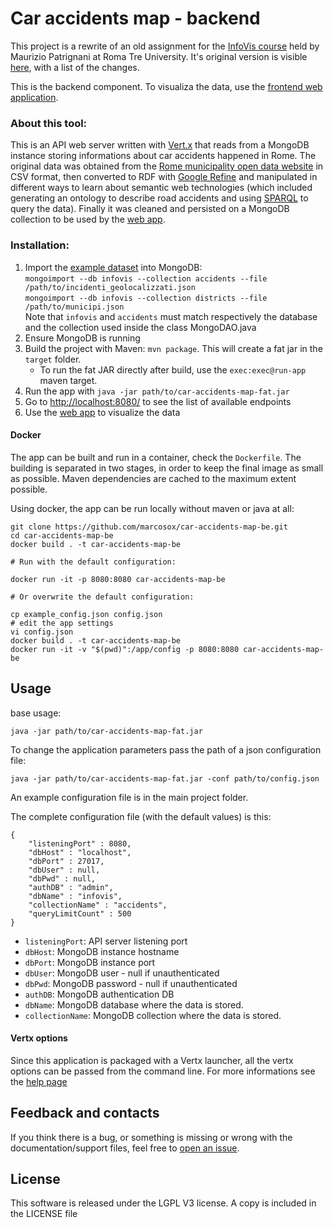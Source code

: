 Car accidents map - backend
=========================

This project is a rewrite of an old assignment for the [InfoVis course](http://www.dia.uniroma3.it/~infovis)
held by Maurizio Patrignani at Roma Tre University.
It's original version is visible [here](https://github.com/marcosox/visualizzazione_incidenti),
with a list of the changes.

This is the backend component.
To visualiza the data, use the [frontend web application](https://github.com/marcosox/car-accidents-map-fe).

### About this tool:

This is an API web server written with [Vert.x](https://vertx.io/) that
reads from a MongoDB instance storing informations about car accidents happened in Rome.
The original data was obtained from the [Rome municipality open data website](http://dati.comune.roma.it/cms/it/incidenti_stradali.page) in CSV format,
then converted to RDF with [Google Refine](http://openrefine.org/) and manipulated in different ways to learn about semantic web technologies
(which included generating an ontology to describe road accidents and using [SPARQL](https://en.wikipedia.org/wiki/SPARQL) to query the data).
Finally it was cleaned and persisted on a MongoDB collection to be used by the [web app](https://github.com/marcosox/car-accidents-map-fe).

### Installation:

1. Import the [example dataset](https://github.com/marcosox/Visualizzazione_incidenti/tree/master/Visualizzazione_incidenti/example_data) into MongoDB:  
`mongoimport --db infovis --collection accidents --file /path/to/incidenti_geolocalizzati.json`  
`mongoimport --db infovis --collection districts --file /path/to/municipi.json`  
Note that `infovis` and `accidents` must match respectively
the database and the collection used inside the class MongoDAO.java  
2. Ensure MongoDB is running
3. Build the project with Maven: `mvn package`. This will create a fat jar in the `target` folder.
	- To run the fat JAR directly after build, use the `exec:exec@run-app` maven target.
4. Run the app with `java -jar path/to/car-accidents-map-fat.jar`
5. Go to [http://localhost:8080/](http://localhost:8080/) to see the list of available endpoints
6. Use the [web app](https://github.com/marcosox/car-accidents-map-fe) to visualize the data

#### Docker

The app can be built and run in a container, check the `Dockerfile`.
The building is separated in two stages, in order to keep the final image as small as possible.
Maven dependencies are cached to the maximum extent possible.

Using docker, the app can be run locally without maven or java at all:

	git clone https://github.com/marcosox/car-accidents-map-be.git
	cd car-accidents-map-be
	docker build . -t car-accidents-map-be
	
	# Run with the default configuration:

	docker run -it -p 8080:8080 car-accidents-map-be
	
	# Or overwrite the default configuration:
	
	cp example_config.json config.json
	# edit the app settings
	vi config.json
	docker build . -t car-accidents-map-be
	docker run -it -v "$(pwd)":/app/config -p 8080:8080 car-accidents-map-be

## Usage

base usage:

    java -jar path/to/car-accidents-map-fat.jar
    
To change the application parameters pass the path of a json configuration file:

    java -jar path/to/car-accidents-map-fat.jar -conf path/to/config.json

An example configuration file is in the main project folder.

The complete configuration file (with the default values) is this:

    {
        "listeningPort" : 8080,
        "dbHost" : "localhost",
        "dbPort" : 27017,
        "dbUser" : null,
        "dbPwd" : null,
        "authDB" : "admin",
        "dbName" : "infovis",
        "collectionName" : "accidents",
        "queryLimitCount" : 500
    }

- `listeningPort`: API server listening port
- `dbHost`: MongoDB instance hostname
- `dbPort`: MongoDB instance port
- `dbUser`: MongoDB user - null if unauthenticated
- `dbPwd`: MongoDB password - null if unauthenticated
- `authDB`: MongoDB authentication DB
- `dbName`: MongoDB database where the data is stored.
- `collectionName`: MongoDB collection where the data is stored.

#### Vertx options
Since this application is packaged with a Vertx launcher, all the vertx options can be passed from the command line.
For more informations see the [help page](http://vertx.io/docs/vertx-core/java/#_the_vertx_command_line)

## Feedback and contacts
If you think there is a bug, or something is missing or wrong with the documentation/support files, feel free to [open an issue].

## License
This software is released under the LGPL V3 license.
A copy is included in the LICENSE file


[open an issue]: https://github.com/marcosox/car-accidents-map-be/issues
[releases page]: https://github.com/marcosox/car-accidents-map-be/releases

